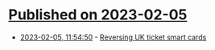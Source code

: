 # [Published on 2023-02-05](index.md)

* [2023-02-05, 11:54:50](https://news.ycombinator.com/item?id=34664146) - [Reversing UK ticket smart cards](https://lobi.to/talks/papertickets/)
